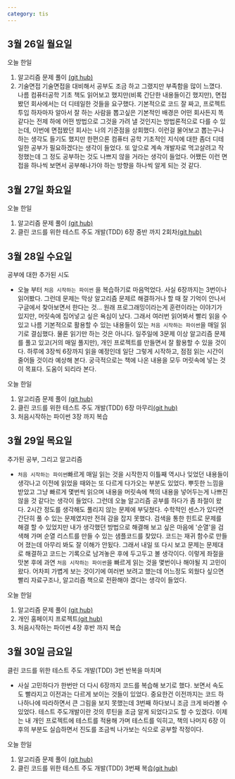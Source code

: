 ```yaml
---
category: tis
---
```

## 3월 26일 월요일

오늘 한일

1. 알고리즘 문제 풀이 [(git hub)](https://github.com/zooozoo/algorithm)
2. 기술면접
  기술면접을 대비해서 공부도 조금 하고 그랬지만 부족함을 많이 느꼈다. 나름 컴퓨터공학 기초 책도 읽어보고 했지만(비록 간단한 내용들이긴 했지만), 면접봤던 회사에서는 더 디테일한 것들을 요구했다. 기본적으로 코드 잘 짜고, 프로젝트 투입 하자마자 알아서 잘 하는 사람을 뽑고싶은 기본적인 배경은 어떤 회사든지 똑같다는 전제 하에 어떤 방법으로 그것을 가려 낼 것인지는 방법론적으로 다를 수 있는데, 이번에 면접봤던 회사는 나의 기준점을 상회했다. 이런걸 물어보고 뽑는구나 하는 생각도 들기도 했지만 한편으론 컴퓨터 공학 기초적인 지식에 대한 좀더 디테일한 공부가 필요하겠다는 생각이 들었다. 또 앞으로 계속 개발자로 먹고살려고 작정했는데 그 정도 공부하는 것도 나쁘지 않을 거라는 생각이 들었다. 어쨌든 이런 면접을 하나씩 보면서 공부해나가야 하는 방향을 하나씩 알게 되는 것 같다.


## 3월 27일 화요일

오늘 한일

1. 알고리즘 문제 풀이 [(git hub)](https://github.com/zooozoo/algorithm)
2. 클린 코드를 위한 테스트 주도 개발(TDD) 6장 중반 까지 2회차[(git hub)](https://github.com/zooozoo/TDD-practice1)

## 3월 28일 수요일

공부에 대한 추가된 시도

*  오늘 부터 `처음 시작하는 파이썬` 을 복습하기로 마음먹었다. 사실 6장까지는 3번이나 읽어봤다. 그런데 문제는 막상 알고리즘 문제르 해결하거나 할 때 잘 기억이 안나서 구글에서 찾아보면서 한다는 것... 원래 프로그래밍이라는게 훈련이라는 이야기가 있지만, 머릿속에 집어넣고 싶은 욕심이 났다. 그래서 여러번 읽어봐서 빨리 읽을 수 있고 나름 기본적으로 활용할 수 있는 내용들이 있는 `처음 시작하는 파이썬`을 매일 읽기로 결심했다.
   물론 읽기만 하는 것은 아니다. 일주일에 3문제 이상 알고리즘 문제를 풀고 있고(거의 매일 풀지만), 개인 프로젝트를 만들면서 잘 활용할 수 있을 것이다.
   하루에 3장씩 6장까지 읽을 예정인데 일단 그렇게 시작하고, 점점 읽는 시간이 줄어들 것이라 예상해 본다. 궁극적으로는 책에 나온 내용을 모두 머릿속에 넣는 것이 목표다. 도움이 되리라 본다.

오늘 한일

1. 알고리즘 문제 풀이 [(git hub)](https://github.com/zooozoo/algorithm)
2. 클린 코드를 위한 테스트 주도 개발(TDD) 6장 마무리[(git hub)](https://github.com/zooozoo/TDD-practice1)
3. 처음시작하는 파이썬 3장 까지 복습

## 3월 29일 목요일

추가된 공부, 그리고 알고리즘

-  `처음 시작하는 파이썬`빠르게 매일 읽는 것을 시작한지 이틀째 역시나 잊었던 내용들이 생각나고 이전에 읽었을 때와는 또 다르게 다가오는 부분도 있었다. 뿌듯한 느낌을 받았고 그냥 빠르게 몇번씩 읽으며 내용을 머릿속에 책의 내용을 넣어두는게 나쁘진 않을 것 같다는 생각이 들었다. 그런데 오늘 알고리즘 공부를 하다가 좀 좌절이 왔다. 2시간 정도를 생각해도 풀리지 않는 문제에 부딪쳤다. 수학적인 센스가 있다면 간단히 풀 수 있는 문제였지만 전혀 감을 잡지 못했다. 검색을 통한 힌트로 문제를 해결 할 수 있었지만 내가 생각했던 방법으로 해결해 보고 싶은 마음에 '순열'을 검색해 가며 순열 리스트를 만들 수 있는 샘플코드를 찾았다. 코드는 재귀 함수로 만들어 졌는데 아무리 봐도 잘 이해가 안됬다. 그래서 내일 또 다시 보고 문제는 문제대로 해결하고 코드는 기록으로 남겨놓은 후에 두고두고 볼 생각이다. 이렇게 좌절을 맛본 후에 과연 `처음 시작하는 파이썬`을 빠르게 읽는 것을 몇번이나 해야될 지 고민이 왔다. 어차피 가볍게 보는 것이기에 여러번 보려고 했는데 어느정도 외웠다 싶으면 빨리 자료구조나, 알고리즘 책으로 전환해야 겠다는 생각이 들었다.

오늘 한일

1. 알고리즘 문제 풀이 [(git hub)](https://github.com/zooozoo/algorithm)
2. 개인 홈페이지 프로젝트[(git hub)](https://github.com/zooozoo/homepage-project)
3. 처음시작하는 파이썬 4장 후반 까지 복습

## 3월 30일 금요일

클린 코드를 위한 테스트 주도 개발(TDD) 3번 반복을 마치며

* 사실 고민하다가 한번만 더 다시 6장까지 코드를 복습해 보기로 했다. 보면서 속도도 빨라지고 이전과는 다르게 보이는 것들이 있었다. 중요한건 이전까지는 코드 하나하나에 따라하면서 큰 그림을 보지 못했는데 3번째 하다보니 조금 크게 바라볼 수 있었다. 테스트 주도개발이란 것의 루틴을 조금 알게 되었다고도 할 수 있겠다. 이제는 내 개인 프로젝트에 테스트를 적용해 가며 테스트를 익히고, 책의 나머지 6장 이후의 부분도 실습하면서 진도를 조금씩 나가보는 식으로 공부할 작정이다.

오늘 한일

1. 알고리즘 문제 풀이 [(git hub)](https://github.com/zooozoo/algorithm)
2. 클린 코드를 위한 테스트 주도 개발(TDD) 3번째 복습[(git hub)](https://github.com/zooozoo/TDD-practice1)
